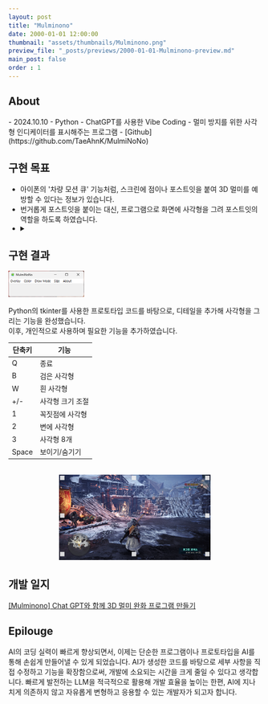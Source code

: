 ```yaml
---
layout: post
title: "Mulminono"
date: 2000-01-01 12:00:00
thumbnail: "assets/thumbnails/Mulminono.png"
preview_file: "_posts/previews/2000-01-01-Mulminono-preview.md"
main_post: false
order : 1
---
```

<h2> About </h2>
- 2024.10.10
- Python
- ChatGPT를 사용한 Vibe Coding
- 멀미 방지를 위한 사각형 인디케이터를 표시해주는 프로그램
- [Github](https://github.com/TaeAhnK/MulmiNoNo)

## 구현 목표
- 아이폰의 '차량 모션 큐' 기능처럼, 스크린에 점이나 포스트잇을 붙여 3D 멀미를 예방할 수 있다는 정보가 있습니다.
- 번거롭게 포스트잇을 붙이는 대신, 프로그램으로 화면에 사각형을 그려 포스트잇의 역할을 하도록 하였습니다.
- <details><summary></summary><div align="left"><img src="/assets/img/Mulminono/Mulminono01.png" width="40%" height="auto"></div></details>


## 구현 결과

<div align="left"><img src="/assets/img/Mulminono/Mulminono02.png" width="30%" height="auto"></div>

Python의 tkinter를 사용한 프로토타입 코드를 바탕으로, 디테일을 추가해 사각형을 그리는 기능을 완성했습니다.   
이후, 개인적으로 사용하며 필요한 기능을 추가하였습니다.

| 단축키 	| 기능                   |
|----------|---------------------- |
| Q        	| 종료                  |
| B        	| 검은 사각형          	|
| W        	| 흰 사각형         |
| +/-      	| 사각형 크기 조절  |
| 1        	| 꼭짓점에 사각형   |
| 2        	| 변에 사각형       |
| 3        	| 사각형 8개        |
| Space    	| 보이기/숨기기     |

<br>

<div align="center"><img src="/assets/img/Mulminono/Mulminono03.png" width="60%" height="auto"></div>


## 개발 일지
[[Mulminono] Chat GPT와 함께 3D 멀미 완화 프로그램 만들기](https://code-in-coffee.tistory.com/45)


## Epilouge
AI의 코딩 실력이 빠르게 향상되면서, 이제는 단순한 프로그램이나 프로토타입을 AI를 통해 손쉽게 만들어낼 수 있게 되었습니다.
AI가 생성한 코드를 바탕으로 세부 사항을 직접 수정하고 기능을 확장함으로써, 개발에 소요되는 시간을 크게 줄일 수 있다고 생각합니다. 빠르게 발전하는 LLM을 적극적으로 활용해 개발 효율을 높이는 한편, AI에 지나치게 의존하지 않고 자유롭게 변형하고 응용할 수 있는 개발자가 되고자 합니다.
